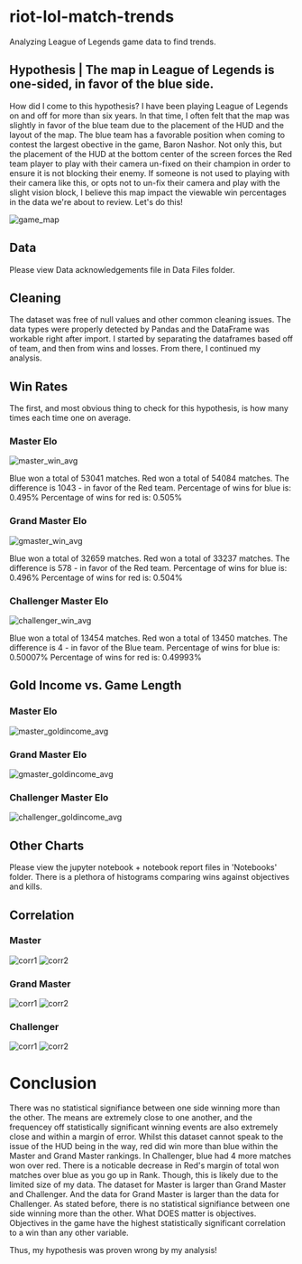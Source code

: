 # riot-lol-match-trends
Analyzing League of Legends game data to find trends.

## Hypothesis | The map in League of Legends is one-sided, in favor of the blue side.

How did I come to this hypothesis? 
I have been playing League of Legends on and off for more than six years. In that time, I often felt that the map was slightly in favor of the blue team due to the placement of the HUD and the layout of the map. The blue team has a favorable position when coming to contest the largest obective in the game, Baron Nashor. Not only this, but the placement of the HUD at the bottom center of the screen forces the Red team player to play with their camera un-fixed on their champion in order to ensure it is not blocking their enemy. If someone is not used to playing with their camera like this, or opts not to un-fix their camera and play with the slight vision block, I believe this map impact the viewable win percentages in the data we're about to review. Let's do this!

![game_map](https://static.wikia.nocookie.net/leagueoflegends/images/5/53/Summoner%27s_Rift_Update_Map.png)

## Data 
Please view Data acknowledgements file in Data Files folder.

## Cleaning
The dataset was free of null values and other common cleaning issues. The data types were properly detected by Pandas and the DataFrame was workable right after import. I started by separating the dataframes based off of team, and then from wins and losses. From there, I continued my analysis.

## Win Rates
The first, and most obvious thing to check for this hypothesis, is how many times each time one on average. 

### Master Elo
![master_win_avg](Images/master_elo_win_sum.png)

Blue won a total of 53041 matches.
Red won a total of 54084 matches.
The difference is 1043 - in favor of the Red team.
Percentage of wins for blue is: 0.495%
Percentage of wins for red is: 0.505%



### Grand Master Elo
![gmaster_win_avg](Images/grandmaster_elo_win_sum.png)

Blue won a total of 32659 matches.
Red won a total of 33237 matches.
The difference is 578 - in favor of the Red team.
Percentage of wins for blue is: 0.496%
Percentage of wins for red is: 0.504%

### Challenger Master Elo
![challenger_win_avg](Images/challenger_elo_win_sum.png)

Blue won a total of 13454 matches.
Red won a total of 13450 matches.
The difference is 4 - in favor of the Blue team.
Percentage of wins for blue is: 0.50007%
Percentage of wins for red is: 0.49993%

## Gold Income vs. Game Length

### Master Elo
![master_goldincome_avg](https://i.imgur.com/XHNmdTs.png)

### Grand Master Elo
![gmaster_goldincome_avg](https://i.imgur.com/NaaFoE2.png)

### Challenger Master Elo
![challenger_goldincome_avg](https://i.imgur.com/eBEHLKS.png)

## Other Charts 
Please view the jupyter notebook + notebook report files in 'Notebooks' folder. There is a plethora of histograms comparing wins against objectives and kills. 

## Correlation

### Master
![corr1](Images/master_corr_matrix_blue.png)
![corr2](Images/master_corr_matrix_red.png)
### Grand Master
![corr1](Images/grandmaster_corr_matrix_blue.png)
![corr2](Images/grandmaster_corr_matrix_red.png)
### Challenger 
![corr1](Images/challenger_corr_matrix_blue.png)
![corr2](Images/challenger_corr_matrix_red.png)

# Conclusion

There was no statistical signifiance between one side winning more than the other. The means are extremely close to one another, and the frequencey off statistically significant winning events are also extremely close and within a margin of error. Whilst this dataset cannot speak to the issue of the HUD being in the way, red did win more than blue within the Master and Grand Master rankings. In Challenger, blue had 4 more matches won over red. There is a noticable decrease in Red's margin of total won matches over blue as you go up in Rank. Though, this is likely due to the limited size of my data. The dataset for Master is larger than Grand Master and Challenger. And the data for Grand Master is larger than the data for Challenger. As stated before, there is no statistical signifiance between one side winning more than the other. What DOES matter is objectives. Objectives in the game have the highest statistically significant correlation to a win than any other variable.

Thus, my hypothesis was proven wrong by my analysis!
